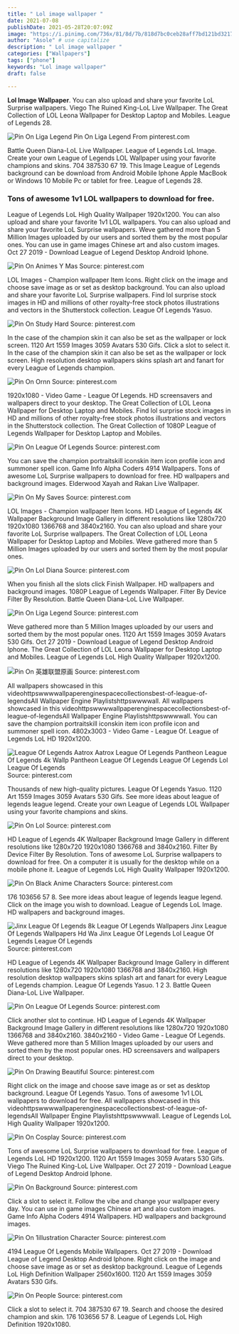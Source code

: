 ```yaml
---
title: " Lol image wallpaper "
date: 2021-07-08
publishDate: 2021-05-28T20:07:09Z
image: "https://i.pinimg.com/736x/81/8d/7b/818d7bc0ceb28aff7bd121bd32176f10.jpg"
author: "Asole" # use capitalize
description: " Lol image wallpaper "
categories: ["Wallpapers"]
tags: ["phone"]
keywords: "Lol image wallpaper"
draft: false

---
```



**Lol Image Wallpaper**. You can also upload and share your favorite LoL Surprise wallpapers. Viego The Ruined King-LoL Live Wallpaper. The Great Collection of LOL Leona Wallpaper for Desktop Laptop and Mobiles. League of Legends 28.

![Pin On Liga Legend](https://i.pinimg.com/originals/e8/bd/c2/e8bdc2590626b76b377da67a2c55b4a1.jpg "Pin On Liga Legend")
Pin On Liga Legend From pinterest.com


Battle Queen Diana-LoL Live Wallpaper. League of Legends LoL Image. Create your own League of Legends LOL Wallpaper using your favorite champions and skins. 704 387530 67 19. This Image League of Legends background can be download from Android Mobile Iphone Apple MacBook or Windows 10 Mobile Pc or tablet for free. League of Legends 28.

### Tons of awesome 1v1 LOL wallpapers to download for free.

League of Legends LoL High Quality Wallpaper 1920x1200. You can also upload and share your favorite 1v1 LOL wallpapers. You can also upload and share your favorite LoL Surprise wallpapers. Weve gathered more than 5 Million Images uploaded by our users and sorted them by the most popular ones. You can use in game images Chinese art and also custom images. Oct 27 2019 - Download League of Legend Desktop Android Iphone.


![Pin On Animes Y Mas](https://i.pinimg.com/originals/23/c2/61/23c261edef13917b76ccef6e6af35d57.jpg "Pin On Animes Y Mas")
Source: pinterest.com

LOL Images - Champion wallpaper Item Icons. Right click on the image and choose save image as or set as desktop background. You can also upload and share your favorite LoL Surprise wallpapers. Find lol surprise stock images in HD and millions of other royalty-free stock photos illustrations and vectors in the Shutterstock collection. League Of Legends Yasuo.

![Pin On Study Hard](https://i.pinimg.com/originals/3a/0b/04/3a0b047e310db6acde67136a358e5b88.jpg "Pin On Study Hard")
Source: pinterest.com

In the case of the champion skin it can also be set as the wallpaper or lock screen. 1120 Art 1559 Images 3059 Avatars 530 Gifs. Click a slot to select it. In the case of the champion skin it can also be set as the wallpaper or lock screen. High resolution desktop wallpapers skins splash art and fanart for every League of Legends champion.

![Pin On Ornn](https://i.pinimg.com/originals/a0/26/63/a02663788c74fdd186abfd2e0e3c8ddd.jpg "Pin On Ornn")
Source: pinterest.com

1920x1080 - Video Game - League Of Legends. HD screensavers and wallpapers direct to your desktop. The Great Collection of LOL Leona Wallpaper for Desktop Laptop and Mobiles. Find lol surprise stock images in HD and millions of other royalty-free stock photos illustrations and vectors in the Shutterstock collection. The Great Collection of 1080P League of Legends Wallpaper for Desktop Laptop and Mobiles.

![Pin On League Of Legends](https://i.pinimg.com/originals/34/bb/91/34bb91ed466de46fbea7b94712033dd0.jpg "Pin On League Of Legends")
Source: pinterest.com

You can save the champion portraitskill iconskin item icon profile icon and summoner spell icon. Game Info Alpha Coders 4914 Wallpapers. Tons of awesome LoL Surprise wallpapers to download for free. HD wallpapers and background images. Elderwood Xayah and Rakan Live Wallpaper.

![Pin On My Saves](https://i.pinimg.com/originals/60/8a/a0/608aa08e9e3a529fe5f5e334579e1f2f.png "Pin On My Saves")
Source: pinterest.com

LOL Images - Champion wallpaper Item Icons. HD League of Legends 4K Wallpaper Background Image Gallery in different resolutions like 1280x720 1920x1080 1366768 and 3840x2160. You can also upload and share your favorite LoL Surprise wallpapers. The Great Collection of LOL Leona Wallpaper for Desktop Laptop and Mobiles. Weve gathered more than 5 Million Images uploaded by our users and sorted them by the most popular ones.

![Pin On Lol Diana](https://i.pinimg.com/originals/78/c3/90/78c3900589de328c42389ec9e56426bd.png "Pin On Lol Diana")
Source: pinterest.com

When you finish all the slots click Finish Wallpaper. HD wallpapers and background images. 1080P League of Legends Wallpaper. Filter By Device Filter By Resolution. Battle Queen Diana-LoL Live Wallpaper.

![Pin On Liga Legend](https://i.pinimg.com/originals/e8/bd/c2/e8bdc2590626b76b377da67a2c55b4a1.jpg "Pin On Liga Legend")
Source: pinterest.com

Weve gathered more than 5 Million Images uploaded by our users and sorted them by the most popular ones. 1120 Art 1559 Images 3059 Avatars 530 Gifs. Oct 27 2019 - Download League of Legend Desktop Android Iphone. The Great Collection of LOL Leona Wallpaper for Desktop Laptop and Mobiles. League of Legends LoL High Quality Wallpaper 1920x1200.

![Pin On 英雄联盟原画](https://i.pinimg.com/originals/dc/9c/6b/dc9c6b5cef0e5e32da3d68784171492c.png "Pin On 英雄联盟原画")
Source: pinterest.com

All wallpapers showcased in this videohttpswwwwallpaperenginespacecollectionsbest-of-league-of-legendsAll Wallpaper Engine Playlistshttpswwwwall. All wallpapers showcased in this videohttpswwwwallpaperenginespacecollectionsbest-of-league-of-legendsAll Wallpaper Engine Playlistshttpswwwwall. You can save the champion portraitskill iconskin item icon profile icon and summoner spell icon. 4802x3003 - Video Game - League Of. League of Legends LoL HD 1920x1200.

![League Of Legends Aatrox Aatrox League Of Legends Pantheon League Of Legends 4k Wallp Pantheon League Of Legends League Of Legends Lol League Of Legends](https://i.pinimg.com/originals/cd/cc/94/cdcc94d9a8bb5ea6362eccbdf1d7b869.jpg "League Of Legends Aatrox Aatrox League Of Legends Pantheon League Of Legends 4k Wallp Pantheon League Of Legends League Of Legends Lol League Of Legends")
Source: pinterest.com

Thousands of new high-quality pictures. League Of Legends Yasuo. 1120 Art 1559 Images 3059 Avatars 530 Gifs. See more ideas about league of legends league legend. Create your own League of Legends LOL Wallpaper using your favorite champions and skins.

![Pin On Lol](https://i.pinimg.com/originals/f8/d6/24/f8d624f0dee2fdf73ebd4d9864daf1c2.jpg "Pin On Lol")
Source: pinterest.com

HD League of Legends 4K Wallpaper Background Image Gallery in different resolutions like 1280x720 1920x1080 1366768 and 3840x2160. Filter By Device Filter By Resolution. Tons of awesome LoL Surprise wallpapers to download for free. On a computer it is usually for the desktop while on a mobile phone it. League of Legends LoL High Quality Wallpaper 1920x1200.

![Pin On Black Anime Characters](https://i.pinimg.com/originals/65/80/b7/6580b7c04254476cd3ecf3f532f56844.jpg "Pin On Black Anime Characters")
Source: pinterest.com

176 103656 57 8. See more ideas about league of legends league legend. Click on the image you wish to download. League of Legends LoL Image. HD wallpapers and background images.

![Jinx League Of Legends 8k League Of Legends Wallpapers Jinx League Of Legends Wallpapers Hd Wa Jinx League Of Legends Lol League Of Legends League Of Legends](https://i.pinimg.com/originals/ac/bf/8e/acbf8e2faaa56c8a950d5c55b9918f42.jpg "Jinx League Of Legends 8k League Of Legends Wallpapers Jinx League Of Legends Wallpapers Hd Wa Jinx League Of Legends Lol League Of Legends League Of Legends")
Source: pinterest.com

HD League of Legends 4K Wallpaper Background Image Gallery in different resolutions like 1280x720 1920x1080 1366768 and 3840x2160. High resolution desktop wallpapers skins splash art and fanart for every League of Legends champion. League Of Legends Yasuo. 1 2 3. Battle Queen Diana-LoL Live Wallpaper.

![Pin On League Of Legends](https://i.pinimg.com/originals/73/9f/4e/739f4ef2b210d307c41f484d465d7620.jpg "Pin On League Of Legends")
Source: pinterest.com

Click another slot to continue. HD League of Legends 4K Wallpaper Background Image Gallery in different resolutions like 1280x720 1920x1080 1366768 and 3840x2160. 3840x2160 - Video Game - League Of Legends. Weve gathered more than 5 Million Images uploaded by our users and sorted them by the most popular ones. HD screensavers and wallpapers direct to your desktop.

![Pin On Drawing Beautiful](https://i.pinimg.com/originals/7c/bc/4f/7cbc4fd56b2eea03a88c15f57b0e2301.jpg "Pin On Drawing Beautiful")
Source: pinterest.com

Right click on the image and choose save image as or set as desktop background. League Of Legends Yasuo. Tons of awesome 1v1 LOL wallpapers to download for free. All wallpapers showcased in this videohttpswwwwallpaperenginespacecollectionsbest-of-league-of-legendsAll Wallpaper Engine Playlistshttpswwwwall. League of Legends LoL High Quality Wallpaper 1920x1200.

![Pin On Cosplay](https://i.pinimg.com/originals/7f/c3/15/7fc3151a6f3e6907885fddc31f30a30f.jpg "Pin On Cosplay")
Source: pinterest.com

Tons of awesome LoL Surprise wallpapers to download for free. League of Legends LoL HD 1920x1200. 1120 Art 1559 Images 3059 Avatars 530 Gifs. Viego The Ruined King-LoL Live Wallpaper. Oct 27 2019 - Download League of Legend Desktop Android Iphone.

![Pin On Background](https://i.pinimg.com/originals/4a/a9/fa/4aa9fa66df41218451eac99882796ac4.png "Pin On Background")
Source: pinterest.com

Click a slot to select it. Follow the vibe and change your wallpaper every day. You can use in game images Chinese art and also custom images. Game Info Alpha Coders 4914 Wallpapers. HD wallpapers and background images.

![Pin On 1illustration Character](https://i.pinimg.com/originals/6b/0b/c9/6b0bc9c7078413611d973813ea7b4c3b.jpg "Pin On 1illustration Character")
Source: pinterest.com

4194 League Of Legends Mobile Wallpapers. Oct 27 2019 - Download League of Legend Desktop Android Iphone. Right click on the image and choose save image as or set as desktop background. League of Legends LoL High Definition Wallpaper 2560x1600. 1120 Art 1559 Images 3059 Avatars 530 Gifs.

![Pin On People](https://i.pinimg.com/736x/81/8d/7b/818d7bc0ceb28aff7bd121bd32176f10.jpg "Pin On People")
Source: pinterest.com

Click a slot to select it. 704 387530 67 19. Search and choose the desired champion and skin. 176 103656 57 8. League of Legends LoL High Definition 1920x1080.

